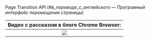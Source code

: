 Page Transition API (*#в_переводе_с_английского — Програмный интерфейс перемещения страницы*)

| Видео с рассказом в блоге Chrome Browser: |
|:--:|
|[![](https://i.ytimg.com/vi/JCJUPJ_zDQ4/hq720.jpg?sqp=-oaymwEcCNAFEJQDSFXyq4qpAw4IARUAAIhCGAFwAcABBg==&rs=AOn4CLB-SFhlKQNxtRe8bTyrCmrbNWnRgQ)](https://youtu.be/JCJUPJ_zDQ4)|